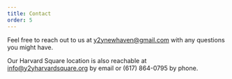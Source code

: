 ```yaml
---
title: Contact
order: 5
---
```

Feel free to reach out to us at y2ynewhaven@gmail.com with any questions you might have.

Our Harvard Square location is also reachable at info@y2yharvardsquare.org by email or (617) 864-0795 by phone.
